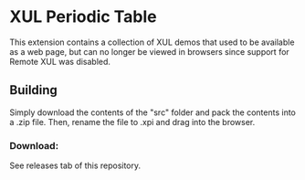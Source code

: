 # XUL Periodic Table
This extension contains a collection of XUL demos that used to be available as a web page, but can no longer be viewed in browsers since support for Remote XUL was disabled.

## Building
Simply download the contents of the "src" folder  and pack the contents into a .zip file. Then, rename the file to .xpi and drag into the browser.

### Download:
See releases tab of this repository.